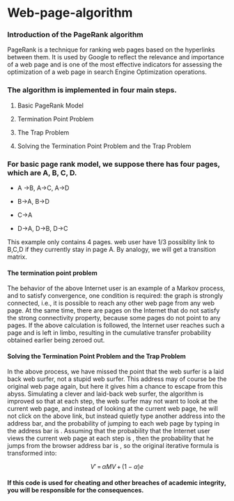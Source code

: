 # Web-page-algorithm
### Introduction of the PageRank algorithm
<p>PageRank is a technique for ranking web pages based on the hyperlinks between them. It is used by Google to reflect the relevance and importance of a web page and is one of the most effective indicators for assessing the optimization of a web page in search Engine Optimization operations.</p>

### The algorithm is implemented in four main steps.
1. Basic PageRank Model

2. Termination Point Problem

3. The Trap Problem

4. Solving the Termination Point Problem and the Trap Problem

### For basic page rank model, we suppose there has four pages, which are A, B, C, D.

* A ->B, A->C, A->D

* B->A, B->D

* C->A

* D->A, D->B, D->C

<p>This example only contains 4 pages. web user have 1/3 possiblity link to B,C,D if they currently stay in page A. By analogy, we will get a transition matrix.</p>

#### The termination point problem
<p>The behavior of the above Internet user is an example of a Markov process, and to satisfy convergence, one condition is required: the graph is strongly connected, i.e., it is possible to reach any other web page from any web page.
At the same time, there are pages on the Internet that do not satisfy the strong connectivity property, because some pages do not point to any pages. If the above calculation is followed, the Internet user reaches such a page and is left in limbo, resulting in the cumulative transfer probability obtained earlier being zeroed out.</p>

#### Solving the Termination Point Problem and the Trap Problem
<p> In the above process, we have missed the point that the web surfer is a laid back web surfer, not a stupid web surfer. This address may of course be the original web page again, but here it gives him a chance to escape from this abyss. Simulating a clever and laid-back web surfer, the algorithm is improved so that at each step, the web surfer may not want to look at the current web page, and instead of looking at the current web page, he will not click on the above link, but instead quietly type another address into the address bar, and the probability of jumping to each web page by typing in the address bar is . Assuming that the probability that the Internet user views the current web page at each step is , then the probability that he jumps from the browser address bar is , so the original iterative formula is transformed into: </p>

$$ V'\, =\, αMV\, +\, (1-α)e $$




#### If this code is used for cheating and other breaches of academic integrity, you will be responsible for the consequences.
